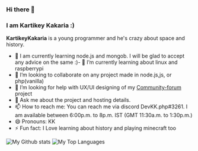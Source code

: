 ### Hi there 👋
### I am Kartikey Kakaria :)


<!-- ### 🔭 I am currently learning node.js and mongob. I will be glad to accept any advice on the same :)

### If you want to know more about the current project or future projects reach me on discord DevKK.php#3261
### If you are looking for help for any project in plain js or php you can contact me on discord i will be glad to help

### I am available between 6:00p.m. to 8p.m. IST (GMT 11:30a.m. to 1:30p.m.) -->



**KartikeyKakaria** is a young programmer and he's crazy about space and history.

- 🔭 I am currently learning node.js and mongob. I will be glad to accept any advice on the same :)- 🌱 I’m currently learning about linux and raspberrypi
- 👯 I’m looking to collaborate on any project made in node.js,js, or php(vanilla)
- 🤔 I’m looking for help with UX/UI designing of my [Community-forum](https://github.com/KartikeyKakaria/Community-forum) project
- 💬 Ask me about the project and hosting details.
- 📫 How to reach me: You can reach me via discord DevKK.php#3261. I am available between 6:00p.m. to 8p.m. IST (GMT 11:30a.m. to 1:30p.m.)
- 😄 Pronouns: KK
- ⚡ Fun fact: I Love learning about history and playing minecraft too

 ![My Github stats](https://github-readme-stats.vercel.app/api?username=KartikeyKakaria&show_icons=true&theme=dark)
 ![My Top Languages](https://github-readme-stats.vercel.app/api/top-langs/?username=KartikeyKakaria&theme=dark&layout=compact)

